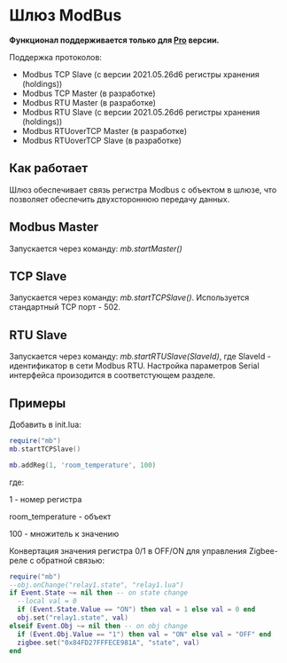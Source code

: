 # Шлюз ModBus

**Функционал поддерживается только для [Pro](/sls_pro.md) версии.**

Поддержка протоколов:

- Modbus TCP Slave (с версии 2021.05.26d6 регистры хранения (holdings))
- Modbus TCP Master (в разработке)
- Modbus RTU Master (в разработке)
- Modbus RTU Slave (с версии 2021.05.26d6 регистры хранения (holdings))
- Modbus RTUoverTCP Master (в разработке)
- Modbus RTUoverTCP Slave (в разработке)

## Как работает

Шлюз обеспечивает связь регистра Modbus с объектом в шлюзе, что позволяет обеспечить двухстороннюю передачу данных.

## Modbus Master

Запускается через команду: _mb.startMaster()_

## TCP Slave

Запускается через команду: _mb.startTCPSlave()_.
Используется стандартный TCP порт - 502.

## RTU Slave

Запускается через команду: _mb.startRTUSlave(SlaveId)_, где SlaveId - идентификатор в сети Modbus RTU.
Настройка параметров Serial интерфейса произодится в соответстующем разделе.

## Примеры

Добавить в init.lua:

```lua
require("mb")
mb.startTCPSlave()

mb.addReg(1, 'room_temperature', 100)
```

где:

1 - номер регистра

room_temperature - объект

100 - множитель к значению

Конвертация значения регистра 0/1 в OFF/ON для управления Zigbee-реле с обратной связью:

```lua
require("mb")
--obj.onChange("relay1.state", "relay1.lua")
if Event.State ~= nil then -- on state change
  --local val = 0
  if (Event.State.Value == "ON") then val = 1 else val = 0 end
  obj.set("relay1.state", val)
elseif Event.Obj ~= nil then -- on obj change
  if (Event.Obj.Value == "1") then val = "ON" else val = "OFF" end
  zigbee.set("0x84FD27FFFECE981A", "state", val)
end
```
